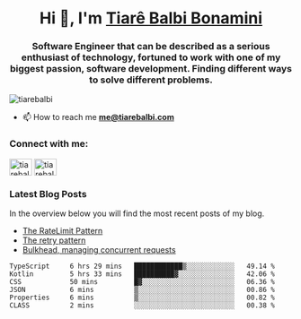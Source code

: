 

<h1 align="center">Hi 👋, I'm <a href="https://tiarebalbi.com?utm_source=github&utm_medium=profile&utm_campaign=github_profile">Tiarê Balbi Bonamini</a></h1>

<h3 align="center">Software Engineer that can be described as a serious enthusiast of technology, fortuned to work with one of my biggest passion, software development. Finding different ways to solve different problems.</h3>

<p align="left"> <img src="https://komarev.com/ghpvc/?username=tiarebalbi" alt="tiarebalbi" /> </p>

- 📫 How to reach me **me@tiarebalbi.com**

<p align="left">
<h3 align="left">Connect with me:</h3>
<a href="https://twitter.com/tiarebalbi" target="blank"><img align="center" src="https://cdn.jsdelivr.net/npm/simple-icons@3.0.1/icons/twitter.svg" alt="tiarebalbi" height="30" width="40" /></a>
<a href="https://instagram.com/tiarebalbi" target="blank"><img align="center" src="https://cdn.jsdelivr.net/npm/simple-icons@3.0.1/icons/instagram.svg" alt="tiarebalbi" height="30" width="40" /></a>
</p>

### Latest Blog Posts

In the overview below you will find the most recent posts of my blog.

* [The RateLimit Pattern](https://tiarebalbi.com/article/week-4-the-rate-limit-pattern?utm_source=github&utm_medium=profile&utm_campaign=github_profile)
* [The retry pattern](https://tiarebalbi.com/article/week-3-the-retry-pattern?utm_source=github&utm_medium=profile&utm_campaign=github_profile)
* [Bulkhead, managing concurrent requests](https://tiarebalbi.com/article/week-2-bulkhead-managing-concurrent-requests?utm_source=github&utm_medium=profile&utm_campaign=github_profile)

<!--START_SECTION:waka-->

```text
TypeScript     6 hrs 29 mins   ████████████▒░░░░░░░░░░░░   49.14 %
Kotlin         5 hrs 33 mins   ██████████▓░░░░░░░░░░░░░░   42.06 %
CSS            50 mins         █▓░░░░░░░░░░░░░░░░░░░░░░░   06.36 %
JSON           6 mins          ▒░░░░░░░░░░░░░░░░░░░░░░░░   00.86 %
Properties     6 mins          ▒░░░░░░░░░░░░░░░░░░░░░░░░   00.82 %
CLASS          2 mins          ░░░░░░░░░░░░░░░░░░░░░░░░░   00.38 %
```

<!--END_SECTION:waka-->
